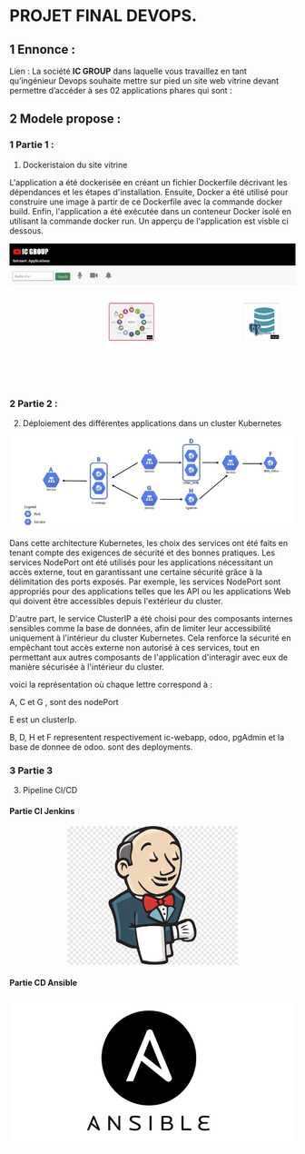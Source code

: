 ﻿# PROJET FINAL DEVOPS. 

## 1 Ennonce : 
Lien : 
La société **IC GROUP** dans laquelle vous travaillez en tant qu’ingénieur Devops souhaite mettre sur pied un site web vitrine devant permettre d’accéder à ses 02 applications phares qui sont :  

## 2 Modele propose : 


### 1 Partie 1 :  
1) Dockeristaion du site vitrine 


L'application a été dockerisée en créant un fichier Dockerfile décrivant les dépendances et les étapes d'installation. Ensuite, Docker a été utilisé pour construire une image à partir de ce Dockerfile avec la commande docker build. Enfin, l'application a été exécutée dans un conteneur Docker isolé en utilisant la commande docker run.
Un apperçu de l'application est visble ci dessous.

![project](https://github.com/MousMaster/ProjetFilRouge/blob/main/images/ic-webapp.png)

### 2 Partie 2 :  
2) Déploiement des différentes applications dans un cluster Kubernetes

![project](https://github.com/MousMaster/ProjetFilRouge/blob/main/images/kubernetes.png)

Dans cette architecture Kubernetes, les choix des services ont été faits en tenant compte des exigences de sécurité et des bonnes pratiques. Les services NodePort ont été utilisés pour les applications nécessitant un accès externe, tout en garantissant une certaine sécurité grâce à la délimitation des ports exposés. Par exemple, les services NodePort sont appropriés pour des applications telles que les API ou les applications Web qui doivent être accessibles depuis l'extérieur du cluster.

D'autre part, le service ClusterIP a été choisi pour des composants internes sensibles comme la base de données, afin de limiter leur accessibilité uniquement à l'intérieur du cluster Kubernetes. Cela renforce la sécurité en empêchant tout accès externe non autorisé à ces services, tout en permettant aux autres composants de l'application d'interagir avec eux de manière sécurisée à l'intérieur du cluster.

voici la représentation où chaque lettre correspond à :

A, C et G ,  sont des nodePort

E est un clusterIp.

B, D, H et F representent respectivement ic-webapp, odoo, pgAdmin et la base de donnee de odoo. sont des deployments.


### 3 Partie 3 
3) Pipeline CI/CD 



#### Partie CI Jenkins 

<div style="text-align:center;">
    <img src="https://github.com/MousMaster/ProjetFilRouge/blob/main/images/Jenkins.png" width="300">
</div>


#### Partie CD Ansible 
![project](https://github.com/MousMaster/ProjetFilRouge/blob/main/images/ansible.png)
 

